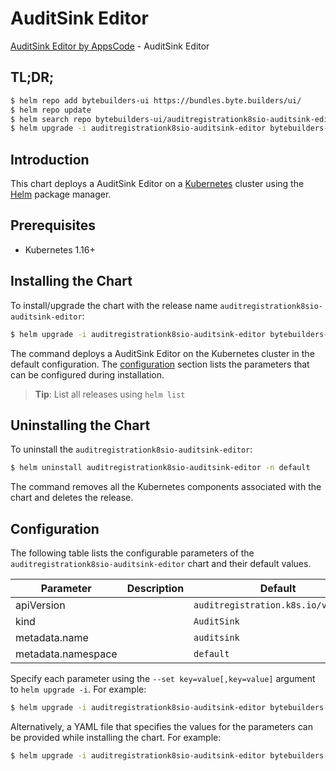 # AuditSink Editor

[AuditSink Editor by AppsCode](https://byte.builders) - AuditSink Editor

## TL;DR;

```bash
$ helm repo add bytebuilders-ui https://bundles.byte.builders/ui/
$ helm repo update
$ helm search repo bytebuilders-ui/auditregistrationk8sio-auditsink-editor --version=v0.4.1
$ helm upgrade -i auditregistrationk8sio-auditsink-editor bytebuilders-ui/auditregistrationk8sio-auditsink-editor -n default --create-namespace --version=v0.4.1
```

## Introduction

This chart deploys a AuditSink Editor on a [Kubernetes](http://kubernetes.io) cluster using the [Helm](https://helm.sh) package manager.

## Prerequisites

- Kubernetes 1.16+

## Installing the Chart

To install/upgrade the chart with the release name `auditregistrationk8sio-auditsink-editor`:

```bash
$ helm upgrade -i auditregistrationk8sio-auditsink-editor bytebuilders-ui/auditregistrationk8sio-auditsink-editor -n default --create-namespace --version=v0.4.1
```

The command deploys a AuditSink Editor on the Kubernetes cluster in the default configuration. The [configuration](#configuration) section lists the parameters that can be configured during installation.

> **Tip**: List all releases using `helm list`

## Uninstalling the Chart

To uninstall the `auditregistrationk8sio-auditsink-editor`:

```bash
$ helm uninstall auditregistrationk8sio-auditsink-editor -n default
```

The command removes all the Kubernetes components associated with the chart and deletes the release.

## Configuration

The following table lists the configurable parameters of the `auditregistrationk8sio-auditsink-editor` chart and their default values.

|     Parameter      | Description |                    Default                     |
|--------------------|-------------|------------------------------------------------|
| apiVersion         |             | <code>auditregistration.k8s.io/v1alpha1</code> |
| kind               |             | <code>AuditSink</code>                         |
| metadata.name      |             | <code>auditsink</code>                         |
| metadata.namespace |             | <code>default</code>                           |


Specify each parameter using the `--set key=value[,key=value]` argument to `helm upgrade -i`. For example:

```bash
$ helm upgrade -i auditregistrationk8sio-auditsink-editor bytebuilders-ui/auditregistrationk8sio-auditsink-editor -n default --create-namespace --version=v0.4.1 --set apiVersion=auditregistration.k8s.io/v1alpha1
```

Alternatively, a YAML file that specifies the values for the parameters can be provided while
installing the chart. For example:

```bash
$ helm upgrade -i auditregistrationk8sio-auditsink-editor bytebuilders-ui/auditregistrationk8sio-auditsink-editor -n default --create-namespace --version=v0.4.1 --values values.yaml
```
